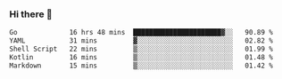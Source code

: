 ### Hi there 👋

<!--
**yeya24/yeya24** is a ✨ _special_ ✨ repository because its `README.md` (this file) appears on your GitHub profile.

Here are some ideas to get you started:

- 🔭 I’m currently working on ...
- 🌱 I’m currently learning ...
- 👯 I’m looking to collaborate on ...
- 🤔 I’m looking for help with ...
- 💬 Ask me about ...
- 📫 How to reach me: ...
- 😄 Pronouns: ...
- ⚡ Fun fact: ...
-->

<!--START_SECTION:waka-->

```txt
Go             16 hrs 48 mins  ██████████████████████▓░░   90.89 %
YAML           31 mins         ▓░░░░░░░░░░░░░░░░░░░░░░░░   02.82 %
Shell Script   22 mins         ▒░░░░░░░░░░░░░░░░░░░░░░░░   01.99 %
Kotlin         16 mins         ▒░░░░░░░░░░░░░░░░░░░░░░░░   01.48 %
Markdown       15 mins         ▒░░░░░░░░░░░░░░░░░░░░░░░░   01.42 %
```

<!--END_SECTION:waka-->
